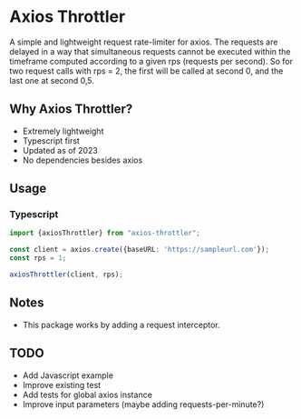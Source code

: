 # Axios Throttler

A simple and lightweight request rate-limiter for axios. The requests are delayed in a way that simultaneous requests cannot be executed within the timeframe computed according to a given rps (requests per second). So for two request calls with rps = 2, the first will be called at second 0, and the last one at second 0,5.

## Why Axios Throttler?

+ Extremely lightweight
+ Typescript first
+ Updated as of 2023
+ No dependencies besides axios

## Usage

### Typescript

```typescript
import {axiosThrottler} from "axios-throttler";

const client = axios.create({baseURL: 'https://sampleurl.com'});
const rps = 1;

axiosThrottler(client, rps);
```

## Notes

* This package works by adding a request interceptor.

## TODO

* Add Javascript example
* Improve existing test
* Add tests for global axios instance
* Improve input parameters (maybe adding requests-per-minute?)
